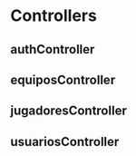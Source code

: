 # Controllers

## authController

## equiposController

## jugadoresController

## usuariosController
